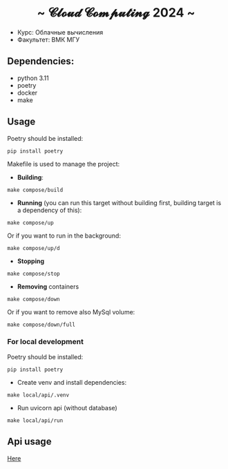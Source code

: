 <body>
<h1 align="center">~ 𝓒𝓵𝓸𝓾𝓭 𝓒𝓸𝓶𝓹𝓾𝓽𝓲𝓷𝓰 2024 ~</h1>
<div>

* Курс: Облачные вычисления
* Факультет: ВМК МГУ

## Dependencies:
* python 3.11
* poetry
* docker
* make

## Usage
Poetry should be installed:
``` 
pip install poetry
```


Makefile is used to manage the project:
* **Building**:
```
make compose/build
```
* **Running** (you can run this target without building first, building target is a dependency of this):
```
make compose/up
```
Or if you want to run in the background:
```
make compose/up/d
```
* **Stopping**
```
make compose/stop
```
* **Removing** containers
```
make compose/down
```
Or if you want to remove also MySql volume:
```
make compose/down/full
```

### For local development
Poetry should be installed:
``` 
pip install poetry
```

* Create venv and install dependencies:
``` 
make local/api/.venv
```

* Run uvicorn api (without database)
``` 
make local/api/run
```

## Api usage
[Here](api/README.md)